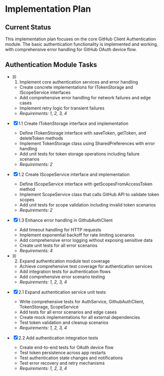 # Implementation Plan

## Current Status
This implementation plan focuses on the core GitHub Client Authentication module. The basic authentication functionality is implemented and working, with comprehensive error handling for GitHub OAuth device flow.

## Authentication Module Tasks

- [x] 1. Implement core authentication services and error handling
  - Create concrete implementations for ITokenStorage and IScopeService interfaces
  - Add comprehensive error handling for network failures and edge cases
  - Implement retry logic for transient failures
  - _Requirements: 1, 2, 3, 4_

- [x] 1.1 Create ITokenStorage interface and implementation
  - Define ITokenStorage interface with saveToken, getToken, and deleteToken methods
  - Implement TokenStorage class using SharedPreferences with error handling
  - Add unit tests for token storage operations including failure scenarios
  - _Requirements: 2_

- [x] 1.2 Create IScopeService interface and implementation
  - Define IScopeService interface with getScopesFromAccessToken method
  - Implement ScopeService class that calls GitHub API to validate token scopes
  - Add unit tests for scope validation including invalid token scenarios
  - _Requirements: 2_

- [x] 1.3 Enhance error handling in GithubAuthClient
  - Add timeout handling for HTTP requests
  - Implement exponential backoff for rate limiting scenarios
  - Add comprehensive error logging without exposing sensitive data
  - Create unit tests for all error scenarios
  - _Requirements: 4_

- [x] 2. Expand authentication module test coverage
  - Achieve comprehensive test coverage for authentication services
  - Add integration tests for authentication flows
  - Add comprehensive error scenario testing
  - _Requirements: 1, 2, 3, 4_

- [x] 2.1 Expand authentication service unit tests
  - Write comprehensive tests for AuthService, GithubAuthClient, TokenStorage, ScopeService
  - Add tests for all error scenarios and edge cases
  - Create mock implementations for all external dependencies
  - Test token validation and cleanup scenarios
  - _Requirements: 1, 2, 3, 4_

- [x] 2.2 Add authentication integration tests
  - Create end-to-end tests for OAuth device flow
  - Test token persistence across app restarts
  - Test authentication state changes and notifications
  - Test error recovery and retry mechanisms
  - _Requirements: 1, 2, 3, 4_